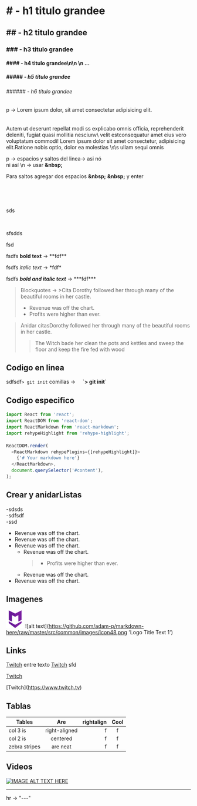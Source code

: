 # # - h1 **titulo** grandee

## ## - h2 titulo grandee

### ### - h3 titulo grandee

#### #### - h4 titulo grandee\n\n \n ...

##### ##### - h5 titulo grandee

###### ###### - h6 titulo grandee

p -> Lorem ipsum dolor, sit amet consectetur adipisicing elit.<br/><br/><br/> Autem ut deserunt repellat modi ss explicabo omnis officia, reprehenderit deleniti, fugiat quasi mollitia nesciunv\ velit estconsequatur amet eius vero voluptatum commodi! Lorem ipsum dolor sit amet consectetur, adipisicing elit.Ratione nobis optio, dolor ea molestias \s\s ullam sequi omnis

p -> espacios y saltos del linea-> asi nó <br/> ni así \n -> usar **\&nbsp;**

Para saltos agregar dos espacios **\&nbsp;** **\&nbsp;** y enter &nbsp;&nbsp;

&nbsp;&nbsp;

&nbsp;&nbsp;

sds

&nbsp;

sfsdds &nbsp;&nbsp;

fsd

fsdfs **bold text** -> \*\*fdf\*\*

fsdfs _italic text_ -> \*fdf\*

fsdfs **_bold and italic text_** -> \*\*\*fdf\*\*\*

> Blockquotes -> \>Cita Dorothy followed her through many of the beautiful rooms in her castle.
>
> - Revenue was off the chart.
> - Profits were higher than ever.

> Anidar citasDorothy followed her through many of the beautiful rooms in her castle.
>
> > The Witch bade her clean the pots and kettles and sweep the floor and keep the fire fed with wood

## Codigo en linea

sdfsdf`> git init` comillas -> &nbsp;&nbsp;&nbsp; **\`> git init\`**

## Codigo especifico

```js
import React from 'react';
import ReactDOM from 'react-dom';
import ReactMarkdown from 'react-markdown';
import rehypeHighlight from 'rehype-highlight';

ReactDOM.render(
  <ReactMarkdown rehypePlugins={[rehypeHighlight]}>
    {'# Your markdown here'}
  </ReactMarkdown>,
  document.querySelector('#content'),
);
```

## Crear y anidarListas

-sdsds  
-sdfsdf &nbsp; &nbsp;  
-ssd &nbsp;&nbsp;

- Revenue was off the chart.
- Revenue was off the chart.
- Revenue was off the chart.
  - Revenue was off the chart.
    > - Profits were higher than ever.
  - Revenue was off the chart.
- Revenue was off the chart.

## Imagenes

![alt text](https://github.com/adam-p/markdown-here/raw/master/src/common/images/icon48.png 'Logo Title Text 1')
\!\[alt text]\(https://github.com/adam-p/markdown-here/raw/master/src/common/images/icon48.png 'Logo Title Text 1')

## Links

[Twitch](https://www.twitch.tv) entre texto [Twitch](https://www.twitch.tv) sfd

[Twitch](https://www.twitch.tv)

\[Twitch]\(https://www.twitch.tv)

## Tablas

| Tables        |      Are      | rightalign | Cool |
| ------------- | :-----------: | ---------: | :--: |
| col 3 is      | right-aligned |          f |  f   |
| col 2 is      |   centered    |          f |  f   |
| zebra stripes |   are neat    |          f |  f   |

## Videos

[![IMAGE ALT TEXT HERE](http://img.youtube.com/vi/YOUTUBE_VIDEO_ID_HERE/0.jpg)](http://www.youtube.com/watch?v=oxaH9CFpeEE)

---

hr -> "---"
